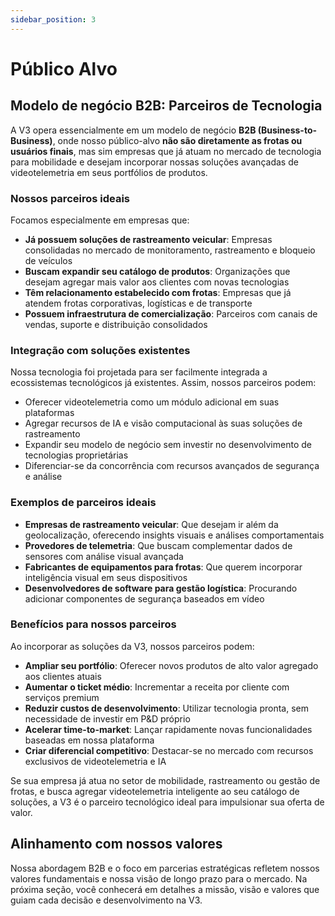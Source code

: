 ```yaml
---
sidebar_position: 3
---
```


# Público Alvo

## Modelo de negócio B2B: Parceiros de Tecnologia

A V3 opera essencialmente em um modelo de negócio **B2B (Business-to-Business)**, onde nosso público-alvo **não são diretamente as frotas ou usuários finais**, mas sim empresas que já atuam no mercado de tecnologia para mobilidade e desejam incorporar nossas soluções avançadas de videotelemetria em seus portfólios de produtos.

### Nossos parceiros ideais

Focamos especialmente em empresas que:

- **Já possuem soluções de rastreamento veicular**: Empresas consolidadas no mercado de monitoramento, rastreamento e bloqueio de veículos
- **Buscam expandir seu catálogo de produtos**: Organizações que desejam agregar mais valor aos clientes com novas tecnologias
- **Têm relacionamento estabelecido com frotas**: Empresas que já atendem frotas corporativas, logísticas e de transporte
- **Possuem infraestrutura de comercialização**: Parceiros com canais de vendas, suporte e distribuição consolidados

### Integração com soluções existentes

Nossa tecnologia foi projetada para ser facilmente integrada a ecossistemas tecnológicos já existentes. Assim, nossos parceiros podem:

- Oferecer videotelemetria como um módulo adicional em suas plataformas
- Agregar recursos de IA e visão computacional às suas soluções de rastreamento
- Expandir seu modelo de negócio sem investir no desenvolvimento de tecnologias proprietárias
- Diferenciar-se da concorrência com recursos avançados de segurança e análise

### Exemplos de parceiros ideais

- **Empresas de rastreamento veicular**: Que desejam ir além da geolocalização, oferecendo insights visuais e análises comportamentais
- **Provedores de telemetria**: Que buscam complementar dados de sensores com análise visual avançada
- **Fabricantes de equipamentos para frotas**: Que querem incorporar inteligência visual em seus dispositivos
- **Desenvolvedores de software para gestão logística**: Procurando adicionar componentes de segurança baseados em vídeo

### Benefícios para nossos parceiros

Ao incorporar as soluções da V3, nossos parceiros podem:

- **Ampliar seu portfólio**: Oferecer novos produtos de alto valor agregado aos clientes atuais
- **Aumentar o ticket médio**: Incrementar a receita por cliente com serviços premium
- **Reduzir custos de desenvolvimento**: Utilizar tecnologia pronta, sem necessidade de investir em P&D próprio
- **Acelerar time-to-market**: Lançar rapidamente novas funcionalidades baseadas em nossa plataforma
- **Criar diferencial competitivo**: Destacar-se no mercado com recursos exclusivos de videotelemetria e IA

Se sua empresa já atua no setor de mobilidade, rastreamento ou gestão de frotas, e busca agregar videotelemetria inteligente ao seu catálogo de soluções, a V3 é o parceiro tecnológico ideal para impulsionar sua oferta de valor.

## Alinhamento com nossos valores

Nossa abordagem B2B e o foco em parcerias estratégicas refletem nossos valores fundamentais e nossa visão de longo prazo para o mercado. Na próxima seção, você conhecerá em detalhes a missão, visão e valores que guiam cada decisão e desenvolvimento na V3.
